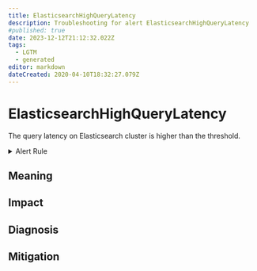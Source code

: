 ```yaml
---
title: ElasticsearchHighQueryLatency
description: Troubleshooting for alert ElasticsearchHighQueryLatency
#published: true
date: 2023-12-12T21:12:32.022Z
tags: 
  - LGTM
  - generated
editor: markdown
dateCreated: 2020-04-10T18:32:27.079Z
---
```


# ElasticsearchHighQueryLatency

The query latency on Elasticsearch cluster is higher than the threshold.

<details>
  <summary>Alert Rule</summary>

{{% rule "elasticsearch/prometheus-community-elasticsearch-exporter.yml" "ElasticsearchHighQueryLatency" %}}

{{% comment %}}

```yaml
alert: ElasticsearchHighQueryLatency
expr: elasticsearch_indices_search_fetch_time_seconds / elasticsearch_indices_search_fetch_total > 1
for: 5m
labels:
    severity: warning
annotations:
    summary: Elasticsearch High Query Latency (instance {{ $labels.instance }})
    description: |-
        The query latency on Elasticsearch cluster is higher than the threshold.
          VALUE = {{ $value }}
          LABELS = {{ $labels }}
    runbook: https://github.com/srerun/prometheus-alerts/blob/main/content/runbooks/prometheus-community-elasticsearch-exporter/ElasticsearchHighQueryLatency.md

```

{{% /comment %}}

</details>


## Meaning
[//]: # "Short paragraph that explains what the alert means"


## Impact
[//]: # "What could / will happen if the alert is not addressed"



## Diagnosis
[//]: # "Steps to take to identify the cause of the problem"



## Mitigation
[//]: # "The steps necessary to resolve the alert"
